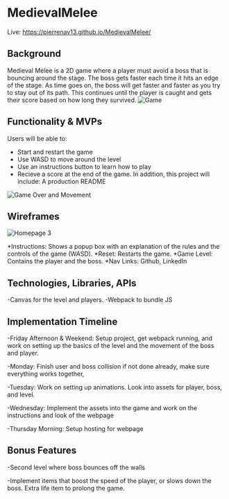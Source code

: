 # MedievalMelee

Live: https://pierrenav13.github.io/MedievalMelee/

## Background

  Medieval Melee is a 2D game where a player must avoid a boss that is bouncing around the stage. The boss gets faster each time it hits an edge of the stage. As time goes on, the boss will get faster and faster as you try to stay out of its path. This continues until the player is caught and gets their score based on how long they survived.
  ![Game](https://user-images.githubusercontent.com/85881627/165958706-9a386060-68f1-426f-9e52-591dbe662555.JPG)

  
 ## Functionality & MVPs
 Users will be able to:
  * Start and restart the game
  * Use WASD to move around the level
  * Use an instructions button to learn how to play
  * Recieve a score at the end of the game.
 In addition, this project will include:
  A production README
  
  ![Game Over and Movement](https://user-images.githubusercontent.com/85881627/165958538-b6a2b5c7-e79e-4145-bd71-b8258e55bc77.JPG)

 ## Wireframes
 ![Homepage 3](https://user-images.githubusercontent.com/85881627/136560356-0b156066-e508-4f67-bdbd-12f9af6ec8df.png)

  *Instructions: Shows a popup box with an explanation of the rules and the controls of the game (WASD).
  *Reset: Restarts the game.
  *Game Level: Contains the player and the boss.
  *Nav Links: Github, LinkedIn

 
 ## Technologies, Libraries, APIs
  -Canvas for the level and players.
  -Webpack to bundle JS
 
 ## Implementation Timeline
  -Friday Afternoon & Weekend: Setup project, get webpack running, and work on setting up the basics of the level and the movement of the boss and player.

  -Monday:  Finish user and boss collision if not done already, make sure everything works together,

  -Tuesday: Work on setting up animations. Look into assets for player, boss, and level.

  -Wednesday: Implement the assets into the game and work on the instructions and look of the webpage

  -Thursday Morning: Setup hosting for webpage
  
## Bonus Features
  -Second level where boss bounces off the walls

  -Implement items that boost the speed of the player, or slows down the boss. Extra life item to prolong the game.
